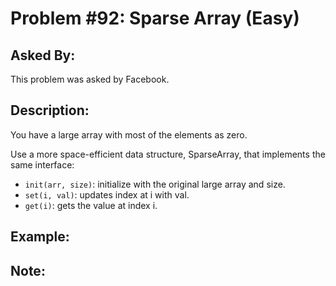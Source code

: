 # Problem #92: Sparse Array (Easy)

## Asked By:

This problem was asked by Facebook.

## Description:
 
You have a large array with most of the elements as zero.  

Use a more space-efficient data structure, SparseArray, that implements the same interface:

- `init(arr, size)`: initialize with the original large array and size.
- `set(i, val)`: updates index at i with val.
- `get(i)`: gets the value at index i.

## Example:


## Note:
